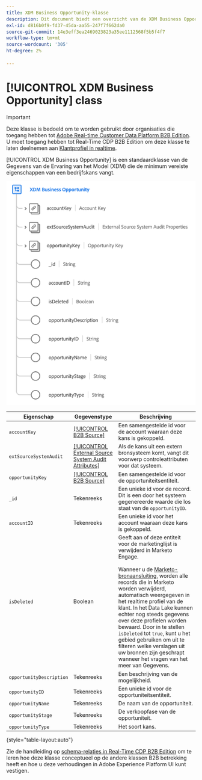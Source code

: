 ```yaml
---
title: XDM Business Opportunity-klasse
description: Dit document biedt een overzicht van de XDM Business Opportunity-klasse in Experience Data Model (XDM).
exl-id: d816b0f9-fd37-45da-aa55-247f7f662da0
source-git-commit: 14e3eff3ea2469023823a35ee1112568f5b5f4f7
workflow-type: tm+mt
source-wordcount: '305'
ht-degree: 2%

---
```


# [!UICONTROL XDM Business Opportunity] class

>[!IMPORTANT]
>
>Deze klasse is bedoeld om te worden gebruikt door organisaties die toegang hebben tot [Adobe Real-time Customer Data Platform B2B Edition](../../../rtcdp/b2b-overview.md). U moet toegang hebben tot Real-Time CDP B2B Edition om deze klasse te laten deelnemen aan [Klantprofiel in realtime](../../../profile/home.md).

[!UICONTROL XDM Business Opportunity] is een standaardklasse van de Gegevens van de Ervaring van het Model (XDM) die de minimum vereiste eigenschappen van een bedrijfskans vangt.

![De structuur van de XDM Business Opportunity-klasse zoals deze wordt weergegeven in de gebruikersinterface](../../images/classes/b2b/business-opportunity.png)

| Eigenschap | Gegevenstype | Beschrijving |
| --- | --- | --- |
| `accountKey` | [[!UICONTROL B2B Source]](../../data-types/b2b-source.md) | Een samengestelde id voor de account waaraan deze kans is gekoppeld. |
| `extSourceSystemAudit` | [[!UICONTROL External Source System Audit Attributes]](../../data-types/external-source-system-audit-attributes.md) | Als de kans uit een extern bronsysteem komt, vangt dit voorwerp controleattributen voor dat systeem. |
| `opportunityKey` | [[!UICONTROL B2B Source]](../../data-types/b2b-source.md) | Een samengestelde id voor de opportuniteitsentiteit. |
| `_id` | Tekenreeks | Een unieke id voor de record. Dit is een door het systeem gegenereerde waarde die los staat van de `opportunityID`. |
| `accountID` | Tekenreeks | Een unieke id voor het account waaraan deze kans is gekoppeld. |
| `isDeleted` | Boolean | Geeft aan of deze entiteit voor de marketinglijst is verwijderd in Marketo Engage.<br><br>Wanneer u de [Marketo-bronaansluiting](../../../sources/connectors/adobe-applications/marketo/marketo.md), worden alle records die in Marketo worden verwijderd, automatisch weergegeven in het realtime profiel van de klant. In het Data Lake kunnen echter nog steeds gegevens over deze profielen worden bewaard. Door in te stellen `isDeleted` tot `true`, kunt u het gebied gebruiken om uit te filteren welke verslagen uit uw bronnen zijn geschrapt wanneer het vragen van het meer van Gegevens. |
| `opportunityDescription` | Tekenreeks | Een beschrijving van de mogelijkheid. |
| `opportunityID` | Tekenreeks | Een unieke id voor de opportuniteitsentiteit. |
| `opportunityName` | Tekenreeks | De naam van de opportuniteit. |
| `opportunityStage` | Tekenreeks | De verkoopfase van de opportuniteit. |
| `opportunityType` | Tekenreeks | Het soort kans. |

{style=&quot;table-layout:auto&quot;}

Zie de handleiding op [schema-relaties in Real-Time CDP B2B Edition](../../tutorials/relationship-b2b.md) om te leren hoe deze klasse conceptueel op de andere klassen B2B betrekking heeft en hoe u deze verhoudingen in Adobe Experience Platform UI kunt vestigen.
